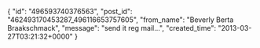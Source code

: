  {
   "id": "496593740376563",
   "post_id": "462493170453287_496116653757605",
   "from_name": "Beverly Berta Braakschmack",
   "message": "send it reg mail...",
   "created_time": "2013-03-27T03:21:32+0000"
 }
